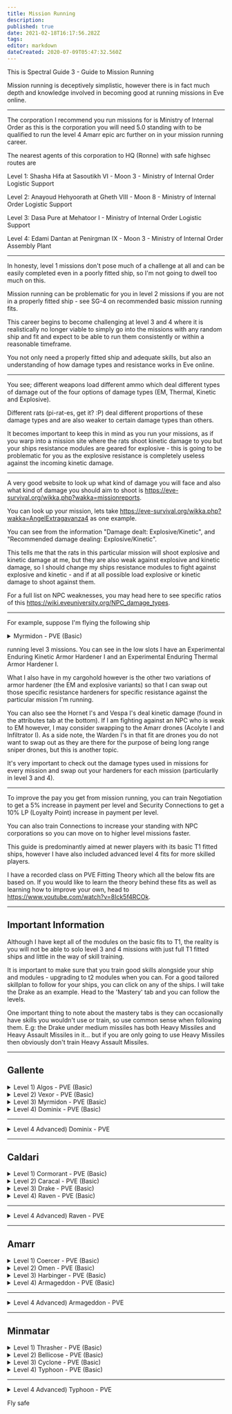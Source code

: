 ```yaml
---
title: Mission Running
description: 
published: true
date: 2021-02-18T16:17:56.282Z
tags: 
editor: markdown
dateCreated: 2020-07-09T05:47:32.560Z
---
```


This is Spectral Guide 3 - Guide to Mission Running

Mission running is deceptively simplistic, however there is in fact much depth and knowledge involved in becoming good at running missions in Eve online.

---
The corporation I recommend you run missions for is Ministry of Internal Order as this is the corporation you will need 5.0 standing with to be qualified to run the level 4 Amarr epic arc further on in your mission running career.

The nearest agents of this corporation to HQ (Ronne) with safe highsec routes are 

Level 1: Shasha Hifa at Sasoutikh VI - Moon 3 - Ministry of Internal Order Logistic Support 

Level 2:  Anayoud Hehyoorath at Gheth VIII - Moon 8 - Ministry of Internal Order Logistic Support 

Level 3:  Dasa Pure at Mehatoor I - Ministry of Internal Order Logistic Support 

Level 4:  Edami Dantan at Penirgman IX - Moon 3 - Ministry of Internal Order Assembly Plant 

---
In honesty, level 1 missions don't pose much of a challenge at all and can be easily completed even in a poorly fitted ship, so I'm not going to dwell too much on this.

Mission running can be problematic for you in level 2 missions if you are not in a properly fitted ship - see SG-4 on recommended basic mission running fits.

This career begins to become challenging at level 3 and 4 where it is realistically no longer viable to simply go into the missions with any random ship and fit and expect to be able to run them consistently or within a reasonable timeframe.

You not only need a properly fitted ship and adequate skills, but also an understanding of how damage types and resistance works in Eve online.

---
You see; different weapons load different ammo which deal different types of damage out of the four options of damage types (EM, Thermal, Kinetic and Explosive).

Different rats (pi-rat-es, get it? :P) deal different proportions of these damage types and are also weaker to certain damage types than others.

It becomes important to keep this in mind as you run your missions, as if you warp into a mission site where the rats shoot kinetic damage to you but your ships resistance modules are geared for explosive - this is going to be problematic for you as the explosive resistance is completely useless against the incoming kinetic damage.

---
A very good website to look up what kind of damage you will face and also what kind of damage you should aim to shoot is https://eve-survival.org/wikka.php?wakka=missionreports.

You can look up your mission, lets take https://eve-survival.org/wikka.php?wakka=AngelExtragavanza4 as one example.

You can see from the information "Damage dealt: Explosive/Kinetic", and "Recommended damage dealing: Explosive/Kinetic".

This tells me that the rats in this particular mission will shoot explosive and kinetic damage at me, but they are also weak against explosive and kinetic damage, so I should change my ships resistance modules to fight against explosive and kinetic - and if at all possible load explosive or kinetic damage to shoot against them.

For a full list on NPC weaknesses, you may head here to see specific ratios of this https://wiki.eveuniversity.org/NPC_damage_types.

---
For example, suppose I'm flying the following ship
<details>
  <summary>Myrmidon - PVE (Basic)</summary>
[Myrmidon, Myrmidon - PVE (Basic)]

Medium I-a Enduring Armor Repairer
Medium I-a Enduring Armor Repairer
Experimental Enduring Thermal Armor Hardener I
Experimental Enduring Kinetic Armor Hardener I
AE-K Compact Drone Damage Amplifier
AE-K Compact Drone Damage Amplifier

50MN Cold-Gas Enduring Microwarpdrive
Large Compact Pb-Acid Cap Battery
Large Compact Pb-Acid Cap Battery
Denny Enduring Omnidirectional Tracking Link
Alumel-Wired Enduring Sensor Booster

Drone Link Augmentor I
Drone Link Augmentor I
[Empty High slot]
[Empty High slot]
[Empty High slot]

Medium Capacitor Control Circuit I
Medium Capacitor Control Circuit I
Medium Capacitor Control Circuit I


Hornet I x8
Vespa I x6
Warden I x4


Scan Resolution Script x1
Targeting Range Script x1
Optimal Range Script x1
Tracking Speed Script x1
</details>

running level 3 missions.  You can see in the low slots I have an Experimental Enduring Kinetic Armor Hardener I and an Experimental Enduring Thermal Armor Hardener I.

What I also have in my cargohold however is the other two variations of armor hardener (the EM and explosive variants) so that I can swap out those specific resistance hardeners for specific resistance against the particular mission I'm running.

You can also see the Hornet I's and Vespa I's deal kinetic damage (found in the attributes tab at the bottom).  If I am fighting against an NPC who is weak to EM however, I may consider swapping to the Amarr drones (Acolyte I and Infiltrator I).  As a side note, the Warden I's in that fit are drones you do not want to swap out as they are there for the purpose of being long range sniper drones, but this is another topic.

It's very important to check out the damage types used in missions for every mission and swap out your hardeners for each mission (particularlly in level 3 and 4).

---
To improve the pay you get from mission running, you can train Negotiation to get a 5% increase in payment per level and Security Connections to get a 10% LP (Loyalty Point) increase in payment per level.

You can also train Connections to increase your standing with NPC corporations so you can move on to higher level missions faster.

This guide is predominantly aimed at newer players with its basic T1 fitted ships, however I have also included advanced level 4 fits for more skilled players.

I have a recorded class on PVE Fitting Theory which all the below fits are based on. If you would like to learn the theory behind these fits as well as learning how to improve your own, head to https://www.youtube.com/watch?v=8Ick5f4RCOk.

---
## Important Information

Although I have kept all of the modules on the basic fits to T1, the reality is you will not be able to solo level 3 and 4 missions with just full T1 fitted ships and little in the way of skill training.

It is important to make sure that you train good skills alongside your ship and modules - upgrading to t2 modules when you can.  For a good tailored skillplan to follow for your ships, you can click on any of the ships. I will take the Drake as an example.  Head to the 'Mastery' tab and you can follow the levels.

One important thing to note about the mastery tabs is they can occasionally have skills you wouldn't use or train, so use common sense when following them.  E.g: the Drake under medium missiles has both Heavy Missiles and Heavy Assault Missiles in it... but if you are only going to use Heavy Missiles then obviously don't train Heavy Assault Missiles.

---
## Gallente
<details>
  <summary>Level 1) Algos - PVE (Basic)</summary>
[Algos, Algos - PVE (Basic)]

Small I-a Enduring Armor Repairer
Upgraded Multispectrum Coating I
AE-K Compact Drone Damage Amplifier

5MN Quad LiF Restrained Microwarpdrive
Eutectic Compact Cap Recharger
Denny Enduring Omnidirectional Tracking Link

125mm Compressed Coil Gun I
125mm Compressed Coil Gun I
125mm Compressed Coil Gun I
125mm Compressed Coil Gun I
125mm Compressed Coil Gun I
[Empty High slot]

[Empty Rig slot]
[Empty Rig slot]
[Empty Rig slot]


Hornet I x12


Antimatter Charge S x5000
Iron Charge S x5000
Tracking Speed Script x1
</details>
<details>
  <summary>Level 2) Vexor - PVE (Basic)</summary>
[Vexor, Vexor - PVE (Basic)]

AE-K Compact Drone Damage Amplifier
Medium I-a Enduring Armor Repairer
Medium I-a Enduring Armor Repairer
Prototype Compact Thermal Armor Hardener I
Prototype Compact Kinetic Armor Hardener I

50MN Y-T8 Compact Microwarpdrive
Medium Compact Pb-Acid Cap Battery
Medium Compact Pb-Acid Cap Battery
Denny Enduring Omnidirectional Tracking Link

Dual 150mm Compressed Coil Gun I
Dual 150mm Compressed Coil Gun I
Dual 150mm Compressed Coil Gun I
Drone Link Augmentor I

Medium Capacitor Control Circuit I
Medium Capacitor Control Circuit I
Medium Capacitor Control Circuit I


Hornet I x9
Vespa I x8


Antimatter Charge M x2500
Iron Charge M x2500
Tracking Speed Script x1
</details>
<details>
  <summary>Level 3) Myrmidon - PVE (Basic)</summary>
[Myrmidon, Myrmidon - PVE (Basic)]

Medium I-a Enduring Armor Repairer
Medium I-a Enduring Armor Repairer
Experimental Enduring Thermal Armor Hardener I
Experimental Enduring Kinetic Armor Hardener I
AE-K Compact Drone Damage Amplifier
AE-K Compact Drone Damage Amplifier

50MN Quad LiF Restrained Microwarpdrive
Large Compact Pb-Acid Cap Battery
Large Compact Pb-Acid Cap Battery
Denny Enduring Omnidirectional Tracking Link
Alumel-Wired Enduring Sensor Booster

Drone Link Augmentor I
Drone Link Augmentor I
[Empty High slot]
[Empty High slot]
[Empty High slot]

Medium Capacitor Control Circuit I
Medium Capacitor Control Circuit I
Medium Capacitor Control Circuit I


Hornet I x8
Vespa I x6
Warden I x4


Scan Resolution Script x1
Targeting Range Script x1
Optimal Range Script x1
Tracking Speed Script x1
</details>
<details>
  <summary>Level 4) Dominix - PVE (Basic)</summary>
[Dominix, Dominix - PVE (Basic)]

Large I-a Enduring Armor Repairer
Large I-a Enduring Armor Repairer
Experimental Enduring Kinetic Armor Hardener I
Experimental Enduring Thermal Armor Hardener I
AE-K Compact Drone Damage Amplifier
AE-K Compact Drone Damage Amplifier
AE-K Compact Drone Damage Amplifier

500MN Quad LiF Restrained Microwarpdrive
Large Compact Pb-Acid Cap Battery
Large Compact Pb-Acid Cap Battery
Alumel-Wired Enduring Sensor Booster
Denny Enduring Omnidirectional Tracking Link

Drone Link Augmentor I
Drone Link Augmentor I
Drone Link Augmentor I
425mm Prototype Gauss Gun
425mm Prototype Gauss Gun
425mm Prototype Gauss Gun

Large Capacitor Control Circuit I
Large Capacitor Control Circuit I
Large Capacitor Control Circuit I


Garde I x6
Hornet I x5
Vespa I x5
Warden I x6


Antimatter Charge L x1000
Iron Charge L x1000
Scan Resolution Script x1
Targeting Range Script x1
Optimal Range Script x1
Tracking Speed Script x1
</details>

---
<details>
  <summary>Level 4 Advanced) Dominix - PVE</summary>
[Dominix, Dominix - PVE]

Drone Damage Amplifier II
Drone Damage Amplifier II
Drone Damage Amplifier II
Large Armor Repairer II
Large Armor Repairer II
Kinetic Armor Hardener II
Thermal Armor Hardener II

500MN Y-T8 Compact Microwarpdrive
Large Compact Pb-Acid Cap Battery
Large Compact Pb-Acid Cap Battery
Sensor Booster II
Omnidirectional Tracking Link II

Drone Link Augmentor I
Drone Link Augmentor I
Drone Link Augmentor I
350mm Railgun II
350mm Railgun II
350mm Railgun II

Large Capacitor Control Circuit I
Large Capacitor Control Circuit I
Large Capacitor Control Circuit I


Garde II x5
Hornet II x9
Vespa II x8
Warden II x5


Javelin L x5000
Spike L x5000
Lead Charge L x5000
Scan Resolution Script x1
Targeting Range Script x1
Optimal Range Script x1
Tracking Speed Script x1
</details>

---
## Caldari
<details>
  <summary>Level 1) Cormorant - PVE (Basic)</summary>
[Cormorant, Cormorant - PVE (Basic)]

Magnetic Field Stabilizer I
Magnetic Field Stabilizer I

5MN Quad LiF Restrained Microwarpdrive
Small Clarity Ward Enduring Shield Booster
Eutectic Compact Cap Recharger

125mm Compressed Coil Gun I
125mm Compressed Coil Gun I
125mm Compressed Coil Gun I
125mm Compressed Coil Gun I
125mm Compressed Coil Gun I
125mm Compressed Coil Gun I
125mm Compressed Coil Gun I
[Empty High slot]

[Empty Rig slot]
[Empty Rig slot]
[Empty Rig slot]


Antimatter Charge S x5000
Iron Charge S x5000
</details>
<details>
  <summary>Level 2) Caracal - PVE (Basic)</summary>
[Caracal, Caracal - PVE (Basic)]

Ballistic Control System I
Ballistic Control System I
Pro-Nav Compact Missile Guidance Enhancer
Mark I Compact Reactor Control Unit

10MN Monopropellant Enduring Afterburner
Large F-S9 Regolith Compact Shield Extender
Large F-S9 Regolith Compact Shield Extender
Enduring Kinetic Shield Hardener
Enduring Thermal Shield Hardener

XR-3200 Heavy Missile Bay
XR-3200 Heavy Missile Bay
XR-3200 Heavy Missile Bay
XR-3200 Heavy Missile Bay
XR-3200 Heavy Missile Bay

Medium Core Defense Field Purger I
Medium Core Defense Field Purger I
Medium Core Defense Field Purger I


Hornet I x2


Scourge Heavy Missile x2500
</details>
<details>
  <summary>Level 3) Drake - PVE (Basic)</summary>
[Drake, Drake - PVE (Basic)]

Ballistic Control System I
Ballistic Control System I
Type-D Restrained Shield Power Relay
Type-D Restrained Shield Power Relay

10MN Monopropellant Enduring Afterburner
Large F-S9 Regolith Compact Shield Extender
Large F-S9 Regolith Compact Shield Extender
Enduring Thermal Shield Hardener
Enduring Kinetic Shield Hardener
Missile Guidance Computer I

XR-3200 Heavy Missile Bay
XR-3200 Heavy Missile Bay
XR-3200 Heavy Missile Bay
XR-3200 Heavy Missile Bay
XR-3200 Heavy Missile Bay
XR-3200 Heavy Missile Bay
[Empty High slot]

Medium Core Defense Field Purger I
Medium Core Defense Field Purger I
Medium Core Defense Field Purger I


Hornet I x5


Scourge Heavy Missile x2500
Missile Precision Script x1
</details>
<details>
  <summary>Level 4) Raven - PVE (Basic)</summary>
[Raven, Raven - PVE (Basic)]

Ballistic Control System I
Ballistic Control System I
Ballistic Control System I
Pro-Nav Compact Missile Guidance Enhancer
Pro-Nav Compact Missile Guidance Enhancer

X-Large Clarity Ward Enduring Shield Booster
Enduring Kinetic Shield Hardener
Enduring Thermal Shield Hardener
Stalwart Restrained Shield Boost Amplifier
Alumel-Wired Enduring Sensor Booster
Large Micro Jump Drive
100MN Monopropellant Enduring Afterburner

'Arbalest' Cruise Launcher I
'Arbalest' Cruise Launcher I
'Arbalest' Cruise Launcher I
'Arbalest' Cruise Launcher I
'Arbalest' Cruise Launcher I
'Arbalest' Cruise Launcher I
Drone Link Augmentor I

Large Capacitor Control Circuit I
Large Capacitor Control Circuit I
Large Capacitor Control Circuit I


Hornet I x5
Warden I x2


Scourge Cruise Missile x1000
Scan Resolution Script x1
Targeting Range Script x1
</details>

---
<details>
  <summary>Level 4 Advanced) Raven - PVE</summary>
[Raven, Raven - PVE]

Ballistic Control System II
Ballistic Control System II
Ballistic Control System II
Missile Guidance Enhancer II
Missile Guidance Enhancer II

X-Large Shield Booster II
Kinetic Shield Hardener II
Thermal Shield Hardener II
Shield Boost Amplifier II
F-90 Compact Sensor Booster
Large Micro Jump Drive
100MN Y-S8 Compact Afterburner

Cruise Missile Launcher II
Cruise Missile Launcher II
Cruise Missile Launcher II
Cruise Missile Launcher II
Cruise Missile Launcher II
Cruise Missile Launcher II
Drone Link Augmentor I

Large Processor Overclocking Unit I
Large Capacitor Control Circuit I
Large Capacitor Control Circuit I


Hornet II x5
Warden II x2


Scourge Fury Cruise Missile x2500
Scourge Precision Cruise Missile x2500
Scan Resolution Script x1
Targeting Range Script x1
</details>

---
## Amarr
<details>
  <summary>Level 1) Coercer - PVE (Basic)</summary>
[Coercer, Coercer - PVE (Basic)]

Small I-a Enduring Armor Repairer
Upgraded Multispectrum Coating I
Extruded Compact Heat Sink

5MN Quad LiF Restrained Microwarpdrive
Eutectic Compact Cap Recharger

Dual Anode Light Particle Stream I
Dual Anode Light Particle Stream I
Dual Anode Light Particle Stream I
Dual Anode Light Particle Stream I
Dual Anode Light Particle Stream I
Dual Anode Light Particle Stream I
Dual Anode Light Particle Stream I
Dual Anode Light Particle Stream I

[Empty Rig slot]
[Empty Rig slot]
[Empty Rig slot]


Multifrequency S x8
Radio S x8
</details>
<details>
  <summary>Level 2) Omen - PVE (Basic)</summary>
[Omen, Omen - PVE (Basic)]

Medium I-a Enduring Armor Repairer
Medium I-a Enduring Armor Repairer
Experimental Enduring Kinetic Armor Hardener I
Experimental Enduring Thermal Armor Hardener I
Type-D Restrained Capacitor Power Relay
Extruded Compact Heat Sink

50MN Quad LiF Restrained Microwarpdrive
Medium Compact Pb-Acid Cap Battery
F-12 Enduring Tracking Computer

Focused Anode Medium Particle Stream I
Focused Anode Medium Particle Stream I
Focused Anode Medium Particle Stream I
Focused Anode Medium Particle Stream I
Focused Anode Medium Particle Stream I

Medium Capacitor Control Circuit I
Medium Capacitor Control Circuit I
Medium Capacitor Control Circuit I


Hornet I x8


Multifrequency M x5
Radio M x5
Tracking Speed Script x1
</details>
<details>
  <summary>Level 3) Harbinger - PVE (Basic)</summary>
[Harbinger, Harbinger - PVE (Basic)]

Medium I-a Enduring Armor Repairer
Medium I-a Enduring Armor Repairer
Experimental Enduring Thermal Armor Hardener I
Experimental Enduring Kinetic Armor Hardener I
Extruded Compact Heat Sink
Extruded Compact Heat Sink

50MN Quad LiF Restrained Microwarpdrive
Medium Compact Pb-Acid Cap Battery
Medium Compact Pb-Acid Cap Battery
F-12 Enduring Tracking Computer

Heavy Modulated Energy Beam I
Heavy Modulated Energy Beam I
Heavy Modulated Energy Beam I
Heavy Modulated Energy Beam I
Heavy Modulated Energy Beam I
Heavy Modulated Energy Beam I
[Empty High slot]

Medium Capacitor Control Circuit I
Medium Capacitor Control Circuit I
Medium Capacitor Control Circuit I


Hornet I x5
Warden I x2


Multifrequency M x6
Radio M x6
Standard M x6
Optimal Range Script x1
Tracking Speed Script x1
</details>
<details>
  <summary>Level 4) Armageddon - PVE (Basic)</summary>
[Armageddon, Armageddon - PVE (Basic)]

Large I-a Enduring Armor Repairer
Large I-a Enduring Armor Repairer
Experimental Enduring Thermal Armor Hardener I
Experimental Enduring Kinetic Armor Hardener I
AE-K Compact Drone Damage Amplifier
AE-K Compact Drone Damage Amplifier
AE-K Compact Drone Damage Amplifier

500MN Quad LiF Restrained Microwarpdrive
Large Compact Pb-Acid Cap Battery
F-90 Compact Sensor Booster
Denny Enduring Omnidirectional Tracking Link

Drone Link Augmentor I
Drone Link Augmentor I
'Arbalest' Cruise Launcher I
'Arbalest' Cruise Launcher I
'Arbalest' Cruise Launcher I
'Arbalest' Cruise Launcher I
'Arbalest' Cruise Launcher I

Large Processor Overclocking Unit I
Large Capacitor Control Circuit I
Large Capacitor Control Circuit I


Garde I x6
Hornet I x5
Vespa I x5
Warden I x6


Scourge Cruise Missile x1000
Scan Resolution Script x1
Targeting Range Script x1
Optimal Range Script x1
Tracking Speed Script x1
</details>

---
<details>
  <summary>Level 4 Advanced) Armageddon - PVE</summary>
[Armageddon, Armageddon - PVE]

Large Armor Repairer II
Large Armor Repairer II
True Sansha Thermal Armor Hardener
True Sansha Kinetic Armor Hardener
Drone Damage Amplifier II
Drone Damage Amplifier II
Drone Damage Amplifier II

500MN Y-T8 Compact Microwarpdrive
Large Compact Pb-Acid Cap Battery
Alumel-Wired Enduring Sensor Booster
Omnidirectional Tracking Link II

Drone Link Augmentor II
Drone Link Augmentor II
Cruise Missile Launcher II
Cruise Missile Launcher II
Cruise Missile Launcher II
Cruise Missile Launcher II
Cruise Missile Launcher II

Large Processor Overclocking Unit I
Large Capacitor Control Circuit I
Large Capacitor Control Circuit I


Garde II x6
Hornet II x5
Vespa II x5
Warden II x6


Scourge Fury Cruise Missile x2500
Scourge Precision Cruise Missile x2500
Scan Resolution Script x1
Targeting Range Script x1
Optimal Range Script x1
Tracking Speed Script x1
</details>

---
## Minmatar
<details>
  <summary>Level 1) Thrasher - PVE (Basic)</summary>
[Thrasher, Thrasher - PVE (Basic)]

Counterbalanced Compact Gyrostabilizer
Counterbalanced Compact Gyrostabilizer

5MN Quad LiF Restrained Microwarpdrive
Small Clarity Ward Enduring Shield Booster
Eutectic Compact Cap Recharger

250mm Light Carbine Howitzer I
250mm Light Carbine Howitzer I
250mm Light Carbine Howitzer I
250mm Light Carbine Howitzer I
250mm Light Carbine Howitzer I
250mm Light Carbine Howitzer I
250mm Light Carbine Howitzer I
[Empty High slot]

[Empty Rig slot]
[Empty Rig slot]
[Empty Rig slot]


EMP S x1000
Proton S x1000
</details>
<details>
  <summary>Level 2) Bellicose - PVE (Basic)</summary>
[Bellicose, Bellicose - PVE (Basic)]

Ballistic Control System I
Ballistic Control System I
Pro-Nav Compact Missile Guidance Enhancer
Mark I Compact Power Diagnostic System

50MN Quad LiF Restrained Microwarpdrive
Large F-S9 Regolith Compact Shield Extender
Large F-S9 Regolith Compact Shield Extender
Enduring Kinetic Shield Hardener
Enduring Thermal Shield Hardener

XR-3200 Heavy Missile Bay
XR-3200 Heavy Missile Bay
XR-3200 Heavy Missile Bay
XR-3200 Heavy Missile Bay

Medium Core Defense Field Purger I
Medium Core Defense Field Purger I
Medium Core Defense Field Purger I


Hornet I x4
Vespa I x2


Scourge Heavy Missile x2500
</details>
<details>
  <summary>Level 3) Cyclone - PVE (Basic)</summary>
[Cyclone, Cyclone - PVE (Basic)]

Ballistic Control System I
Ballistic Control System I
Pro-Nav Compact Missile Guidance Enhancer
Type-D Restrained Shield Power Relay
Type-D Restrained Shield Power Relay

50MN Quad LiF Restrained Microwarpdrive
Large Azeotropic Restrained Shield Extender
Large Azeotropic Restrained Shield Extender
Enduring Kinetic Shield Hardener
Enduring Thermal Shield Hardener

XR-3200 Heavy Missile Bay
XR-3200 Heavy Missile Bay
XR-3200 Heavy Missile Bay
XR-3200 Heavy Missile Bay
XR-3200 Heavy Missile Bay
Shield Command Burst I
Drone Link Augmentor I

Medium Core Defense Field Purger I
Medium Core Defense Field Purger I
Medium Core Defense Field Purger I


Vespa I x5


Scourge Heavy Missile x2500
Shield Extension Charge x600
</details>
<details>
  <summary>Level 4) Typhoon - PVE (Basic)</summary>
[Typhoon, Typhoon - PVE (Basic)]

Ballistic Control System I
Ballistic Control System I
Ballistic Control System I
Large I-a Enduring Armor Repairer
Large I-a Enduring Armor Repairer
Experimental Enduring Thermal Armor Hardener I
Experimental Enduring Kinetic Armor Hardener I

500MN Quad LiF Restrained Microwarpdrive
Alumel-Wired Enduring Sensor Booster
Large Compact Pb-Acid Cap Battery
Large Compact Pb-Acid Cap Battery
Missile Guidance Computer I

'Arbalest' Cruise Launcher I
'Arbalest' Cruise Launcher I
'Arbalest' Cruise Launcher I
'Arbalest' Cruise Launcher I
'Arbalest' Cruise Launcher I
'Arbalest' Cruise Launcher I
Drone Link Augmentor I

Large Capacitor Control Circuit I
Large Capacitor Control Circuit I
Large Capacitor Control Circuit I


Hornet I x5
Warden I x4


Scourge Cruise Missile x2500
Missile Precision Script x1
Missile Range Script x1
Scan Resolution Script x1
Targeting Range Script x1
</details>

---
<details>
  <summary>Level 4 Advanced) Typhoon - PVE</summary>
[Typhoon, Typhoon - PVE]

Ballistic Control System II
Ballistic Control System II
Ballistic Control System II
Large Armor Repairer II
Large Armor Repairer II
Thermal Armor Hardener II
Kinetic Armor Hardener II

500MN Quad LiF Restrained Microwarpdrive
Sensor Booster II
Large Compact Pb-Acid Cap Battery
Large Cap Battery II
Missile Guidance Computer II

Cruise Missile Launcher II
Cruise Missile Launcher II
Cruise Missile Launcher II
Cruise Missile Launcher II
Cruise Missile Launcher II
Cruise Missile Launcher II
Drone Link Augmentor II

Large Capacitor Control Circuit I
Large Capacitor Control Circuit I
Large Processor Overclocking Unit I


Hornet II x5
Warden II x4


Scourge Fury Cruise Missile x2500
Scourge Precision Cruise Missile x2500
Missile Precision Script x1
Missile Range Script x1
Scan Resolution Script x1
Targeting Range Script x1
</details>
  

Fly safe